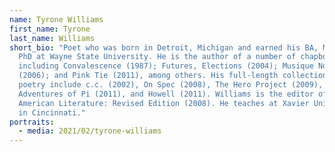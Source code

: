 ```yaml
---
name: Tyrone Williams
first_name: Tyrone
last_name: Williams
short_bio: "Poet who was born in Detroit, Michigan and earned his BA, MA, and
  PhD at Wayne State University. He is the author of a number of chapbooks,
  including Convalescence (1987); Futures, Elections (2004); Musique Noir
  (2006); and Pink Tie (2011), among others. His full-length collections of
  poetry include c.c. (2002), On Spec (2008), The Hero Project (2009),
  Adventures of Pi (2011), and Howell (2011). Williams is the editor of African
  American Literature: Revised Edition (2008). He teaches at Xavier University
  in Cincinnati."
portraits:
  - media: 2021/02/tyrone-williams
---
```


